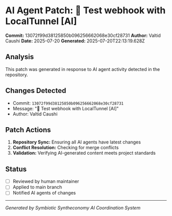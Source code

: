 # AI Agent Patch: 🤖 Test webhook with LocalTunnel [AI]

**Commit:** 13072f99d38125850b096256662068e30cf28731
**Author:** Valtid Caushi
**Date:** 2025-07-20
**Generated:** 2025-07-20T22:13:19.628Z

## Analysis

This patch was generated in response to AI agent activity detected in the repository.

## Changes Detected

- Commit: `13072f99d38125850b096256662068e30cf28731`
- Message: "🤖 Test webhook with LocalTunnel [AI]"
- Author: Valtid Caushi

## Patch Actions

1. **Repository Sync:** Ensuring all AI agents have latest changes
2. **Conflict Resolution:** Checking for merge conflicts
3. **Validation:** Verifying AI-generated content meets project standards

## Status

- [ ] Reviewed by human maintainer
- [ ] Applied to main branch
- [ ] Notified AI agents of changes

---
*Generated by Symbiotic Syntheconomy AI Coordination System*
